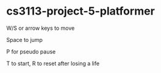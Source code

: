 # cs3113-project-5-platformer
W/S or arrow keys to move

Space to jump

P for pseudo pause

T to start, R to reset after losing a life
